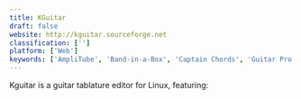 ```yaml
---
title: KGuitar
draft: false 
website: http://kguitar.sourceforge.net
classification: ['']
platform: ['Web']
keywords: ['AmpliTube', 'Band-in-a-Box', 'Captain Chords', 'Guitar Pro 7', 'Guitar Tab Player', 'Impro-Visor', 'Jameasy for Violin', 'LeMMA', 'Liquid Music', 'Noteflight', 'Odesi', 'OpenMPT', 'Rosegarden', 'Sibelius', 'Songsterr', 'Tabit', 'Tabular', 'TuxGuitar', 'alphaTab']
---
```

Kguitar is a guitar tablature editor for Linux, featuring:
